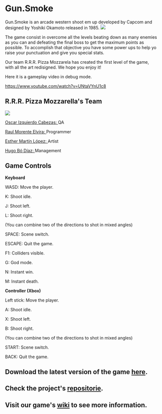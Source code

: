 # Gun.Smoke

Gun.Smoke is an arcade western shoot em up developed by Capcom and designed by Yoshiki Okamoto released in 1985.
![](http://img2.game-oldies.com/sites/default/files/packshots/coin-op-arcade/gunsmoke.png)

The game consist in overcome all the levels beating down as many enemies as you can and defeating the final boss to get the maximum points as possible. To accomplish that objective you have some power ups to help yo raise your punctuation and give you special stats.

Our team R.R.R. Pizza Mozzarela has created the first level of the game, with all the art redisigned. We hope you enjoy it!

Here it is a gameplay video in debug mode.

https://www.youtube.com/watch?v=UNtaVYnU1c8

## R.R.R. Pizza Mozzarella's Team

![](https://cdn.discordapp.com/attachments/289062633259401216/321021882826489869/WhatsApp_Image_2017-06-04_at_21.50.04.jpeg)

[Oscar Izquierdo Cabezas: ](https://github.com/oscarizqui11) QA

[Raul Morente Elvira: ](https://github.com/raulmorente) Programmer

[Esther Martín López: ](https://github.com/Esthara) Artist

[Hugo Bó Díaz: ](https://github.com/Hugo-Bo-Diaz) Management

## Game Controls

**Keyboard**

  WASD: Move the player.

  K: Shoot idle.

  J: Shoot left.

  L: Shoot right.

  (You can combine two of the directions to shot in mixed angles)

  SPACE: Scene switch.

  ESCAPE: Quit the game.

  F1: Colliders visible.

  G: God mode.

  N: Instant win.

  M: Instant death.

**Controller (Xbox)**

  Left stick: Move the player.

  A: Shoot idle.

  X: Shoot left.

  B: Shoot right.

  (You can combine two of the directions to shot in mixed angles)
  
  START: Scene switch.

  BACK: Quit the game.

## Download the latest version of the game [here](https://github.com/Hugo-Bo-Diaz/Gun-Smoke/releases).

## Check the project's [repositorie](https://github.com/Hugo-Bo-Diaz/Gun-Smoke).

## Visit our game's [wiki](https://github.com/Hugo-Bo-Diaz/Gun-Smoke/wiki) to see more information.
